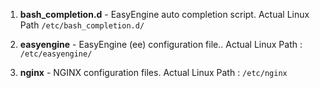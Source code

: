 1. **bash_completion.d** -  EasyEngine auto completion script.  Actual Linux Path  `/etc/bash_completion.d/`

1. **easyengine** -  EasyEngine (ee) configuration file..  Actual Linux Path : `/etc/easyengine/`
	
1. **nginx** - NGINX configuration files.  Actual Linux Path : `/etc/nginx`
